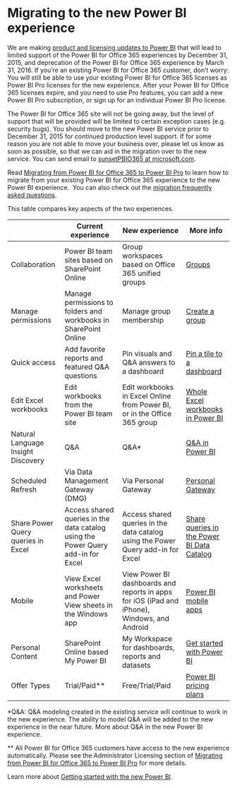<properties 
   pageTitle="Migrating to the new Power BI experience"
   description="Migrating to the new Power BI experience"
   services="powerbi" 
   documentationCenter="" 
   authors="guyinacube" 
   manager="mblythe" 
   editor=""
   tags=""/>
 
<tags
   ms.service="powerbi"
   ms.devlang="NA"
   ms.topic="article"
   ms.tgt_pltfrm="NA"
   ms.workload="powerbi"
   ms.date="12/28/2015"
   ms.author="asaxton"/>

# Migrating to the new Power BI experience

We are making [product and licensing updates to Power BI](https://www.microsoft.com/powerBI/licensing.aspx) that will lead to limited support of the Power BI for Office 365 experiences by December 31, 2015, and deprecation of the Power BI for Office 365 experience by March 31, 2016. If you’re an existing Power BI for Office 365 customer, don’t worry: You will still be able to use your existing Power BI for Office 365 licenses as Power BI Pro licenses for the new experience. After your Power BI for Office 365 licenses expire, and you need to use Pro features, you can add a new Power BI Pro subscription, or sign up for an individual Power BI Pro license.

The Power BI for Office 365 site will not be going away, but the level of support that will be provided will be limited to certain exception cases (e.g. security bugs).  You should move to the new Power BI service prior to December 31, 2015 for continued production level support. If for some reason you are not able to move your business over, please let us know as soon as possible, so that we can aid in the migration over to the new service. You can send email to [sunsetPBIO365 at microsoft.com](mailto:sunsetPBIO365@microsoft.com).

Read [Migrating from Power BI for Office 365 to Power BI Pro](http://go.microsoft.com/fwlink/?LinkId=619089) to learn how to migrate from your existing Power BI for Office 365 experience to the new Power BI experience.  You can also check out the [migration frequently asked questions](powerbi-migration-faq.md).

This table compares key aspects of the two experiences.

||Current experience|New experience|More info|
|---|---|---|---|
|Collaboration|Power BI team sites based on SharePoint Online|Group workspaces based on Office 365 unified groups|[Groups](powerbi-service-groups.md)|
|Manage permissions|Manage permissions to folders and workbooks in SharePoint Online|Manage group membership|[Create a group](powerbi-service-create-a-group-in-power-bi.md)|
|Quick access|Add favorite reports and featured Q&amp;A questions|Pin visuals and Q&amp;A answers to a dashboard|[Pin a tile to a dashboard](powerbi-service-pin-a-tile-to-a-dashboard-from-a-report.md)|
|Edit Excel workbooks|Edit workbooks from the Power BI team site|Edit workbooks in Excel Online from Power BI, or in the Office 365 group|[Whole Excel workbooks in Power BI](powerbi-bring-in-whole-excel-files.md)|
|Natural Language Insight Discovery|Q&amp;A|Q&amp;A*|[Q&amp;A in Power BI](powerbi-service-q-and-a.md)|
|Scheduled Refresh|Via Data Management Gateway (DMG)|Via Personal Gateway|[Personal Gateway](powerbi-personal-gateway.md)|
|Share Power Query queries in Excel|Access shared queries in the data catalog using the Power Query add-in for Excel|Access shared queries in the data catalog using the Power Query add-in for Excel|[Share queries in the Power BI Data Catalog](https://support.office.com/article/Share-queries-in-the-Power-BI-Data-Catalog-353B6B69-47F8-422E-BF7E-DB70BCA51EEA)|
|Mobile|View Excel worksheets and Power View sheets in the Windows app|View Power BI dashboards and reports in apps for iOS (iPad and iPhone), Windows, and Android|[Power BI mobile apps](powerbi-power-bi-apps-for-mobile-devices.md)|
|Personal Content|SharePoint Online based My Power BI|My Workspace for dashboards, reports and datasets|[Get started with Power BI](powerbi-service-get-started.md)|
|Offer Types|Trial/Paid**|Free/Trial/Paid|[Power BI pricing plans](https://powerbi.microsoft.com/pricing)|

\*Q&A: Q&A modeling created in the existing service will continue to work in the new experience. The ability to model Q&A will be added to the new experience in the near future. More about Q&A in the new Power BI experience.  

\*\* All Power BI for Office 365 customers have access to the new experience automatically. Please see the Administrator Licensing section of [Migrating from Power BI for Office 365 to Power BI Pro](http://go.microsoft.com/fwlink/?LinkId=619089) for more details. 

Learn more about [Getting started with the new Power BI](powerbi-service-get-started.md). 



